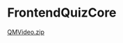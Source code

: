 # FrontendQuizCore
[QMVideo.zip](https://github.com/simpy-surbhi/FrontendQuizCore/files/4595949/QMVideo.zip)
